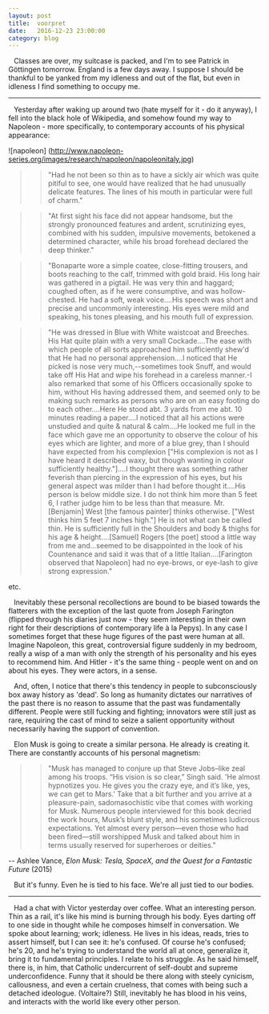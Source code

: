 ```yaml
---
layout: post
title:  voorpret
date:   2016-12-23 23:00:00
category: blog
---
```

&ensp; Classes are over, my suitcase is packed, and I'm to see Patrick in Göttingen tomorrow. England is a few days away. I suppose I should be thankful to be yanked from my idleness and out of the flat, but even in idleness I find something to occupy me.

-----

&ensp; Yesterday after waking up around two (hate myself for it - do it anyway), I fell into the black hole of Wikipedia, and somehow found my way to Napoleon - more specifically, to contemporary accounts of his physical appearance:

![napoleon] (http://www.napoleon-series.org/images/research/napoleon/napoleonitaly.jpg)

>>"Had he not been so thin as to have a sickly air which was quite pitiful to see, one would have realized that he had unusually delicate features. The lines of his mouth in particular were full of charm."

>>"At first sight his face did not appear handsome, but the strongly pronounced features and ardent, scrutinizing eyes, combined with his sudden, impulsive movements, betokened a determined character, while his broad forehead declared the deep thinker."

>>"Bonaparte wore a simple coatee, close-fitting trousers, and boots reaching to the calf, trimmed with gold braid. His long hair was gathered in a pigtail. He was very thin and haggard; coughed often, as if he were consumptive, and was hollow-chested. He had a soft, weak voice....His speech was short and precise and uncommonly interesting. His eyes were mild and speaking, his tones pleasing, and his mouth full of expression.

>>"He was dressed in Blue with White waistcoat and Breeches. His Hat quite plain with a very small Cockade....The ease with which people of all sorts approached him sufficiently shew'd that He had no personal apprehension....I noticed that He picked is nose very much,--sometimes took Snuff, and would take off His Hat and wipe his forehead in a careless manner.-I also remarked that some of his Officers occasionally spoke to him, without His having addressed them, and seemed only to be making such remarks as persons who are on an easy footing do to each other....Here He stood abt. 3 yards from me abt. 10 minutes reading a paper....I noticed that all his actions were unstudied and quite & natural & calm....He looked me full in the face which gave me an opportunity to observe the colour of his eyes which are lighter, and more of a blue grey, than I should have expected from his complexion ["His complexion is not as I have heard it described waxy, but though wanting in colour sufficiently healthy."]....I thought there was something rather feverish than piercing in the expression of his eyes, but his general aspect was milder than I had before thought it....His person is below middle size. I do not think him more than 5 feet 6, I rather judge him to be less than that measure. Mr. [Benjamin] West [the famous painter] thinks otherwise. ["West thinks him 5 feet 7 inches high."] He is not what can be called thin. He is sufficiently full in the Shoulders and body & thighs for his age & height....[Samuel] Rogers [the poet] stood a little way from me and...seemed to be disappointed in the look of his Countenance and said it was that of a little Italian....[Farington observed that Napoleon] had no eye-brows, or eye-lash to give strong expression."

etc.

&ensp; Inevitably these personal recollections are bound to be biased towards the flatterers with the exception of the last quote from Joseph Farington (flipped through his diaries just now - they seem interesting in their own right for their descriptions of contemporary life à la Pepys). In any case I sometimes forget that these huge figures of the past were human at all. Imagine Napoleon, this great, controversial figure suddenly in my bedroom, really a wisp of a man with only the strength of his personality and his eyes to recommend him. And Hitler - it's the same thing - people went on and on about his eyes. They were actors, in a sense.

&ensp; And, often, I notice that there's this tendency in people to subconsciously box away history as 'dead'. So long as humanity dictates our narratives of the past there is no reason to assume that the past was fundamentally different. People were still fucking and fighting; innovators were still just as rare, requiring the cast of mind to seize a salient opportunity without necessarily having the support of convention.

&ensp; Elon Musk is going to create a similar persona. He already is creating it. There are constantly accounts of his personal magnetism:

>>"Musk has managed to conjure up that Steve Jobs–like zeal among his troops. “His vision is so clear,” Singh said. 'He almost hypnotizes you. He gives you the crazy eye, and it’s like, yes, we can get to Mars.' Take that a bit further and you arrive at a pleasure-pain, sadomasochistic vibe that comes with working for Musk. Numerous people interviewed for this book decried the work hours, Musk’s blunt style, and his sometimes ludicrous expectations. Yet almost every person—even those who had been fired—still worshipped Musk and talked about him in terms usually reserved for superheroes or deities."

-- Ashlee Vance, *Elon Musk: Tesla, SpaceX, and the Quest for a Fantastic Future* (2015)

&ensp; But it's funny. Even he is tied to his face. We're all just tied to our bodies.

-----
&ensp; Had a chat with Victor yesterday over coffee. What an interesting person. Thin as a rail, it's like his mind is burning through his body. Eyes darting off to one side in thought while he composes himself in conversation. We spoke about learning; work; idleness. He lives in his ideas, reads, tries to assert himself, but I can see it: he's confused. Of course he's confused; he's 20, and he's trying to understand the world all at once, generalize it, bring it to fundamental principles. I relate to his struggle. As he said himself, there is, in him, that Catholic undercurrent of self-doubt and supreme underconfidence. Funny that it should be there along with steely cynicism, callousness, and even a certain cruelness, that comes with being such a detached ideologue. (Voltaire?) Still, inevitably he has blood in his veins, and interacts with the world like every other person. 